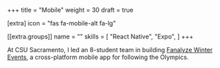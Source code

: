 +++
title = "Mobile"
weight = 30
draft = true

[extra]
icon = "fas fa-mobile-alt fa-lg"

[[extra.groups]]
name = ""
skills = [
    "React Native",
    "Expo",
]
+++

At CSU Sacramento, I led an 8-student team in building [Fanalyze Winter Events](/projects/fanalyze), a cross-platform mobile app for following the Olympics.
